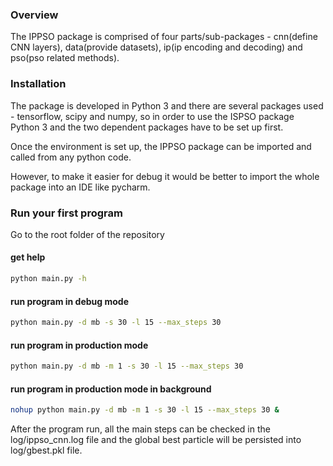 ### Overview

The IPPSO package is comprised of four parts/sub-packages - cnn(define CNN layers), data(provide datasets), ip(ip encoding and decoding) and pso(pso related methods).  

### Installation

The package is developed in Python 3 and there are several packages used - tensorflow, scipy and numpy, so in order to use the ISPSO package Python 3 and the two dependent packages have to be set up first. 

Once the environment is set up, the IPPSO package can be imported and called from any python code. 

However, to make it easier for debug it would be better to import the whole package into an IDE like pycharm. 

### Run your first program

Go to the root folder of the repository

#### get help

```bash
python main.py -h
```

#### run program in debug mode

```bash
python main.py -d mb -s 30 -l 15 --max_steps 30
```

#### run program in production mode
 
```bash
python main.py -d mb -m 1 -s 30 -l 15 --max_steps 30
``` 

#### run program in production mode in background
 
```bash
nohup python main.py -d mb -m 1 -s 30 -l 15 --max_steps 30 &
```

After the program run, all the main steps can be checked in the log/ippso_cnn.log file and the global best particle will be persisted into log/gbest.pkl file.